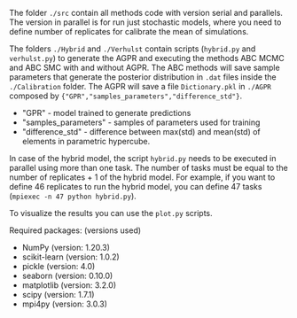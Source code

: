 The folder ```./src``` contain all methods code with version serial and parallels. The version in parallel is for run just stochastic models, where you need to define number of replicates for calibrate the mean of simulations.

The folders ```./Hybrid``` and ```./Verhulst``` contain scripts (```hybrid.py``` and ```verhulst.py```) to generate the AGPR and executing the methods ABC MCMC and ABC SMC with and without AGPR. The ABC methods will save sample parameters that generate the posterior distribution in ```.dat``` files inside the ```./Calibration``` folder. The AGPR will save a file ```Dictionary.pkl``` in ```./AGPR``` composed by ```{"GPR","samples_parameters","difference_std"}```.
- "GPR" - model trained to generate predictions
- "samples_parameters" - samples of parameters used for training
- "difference_std" - difference between max(std) and mean(std) of elements in parametric hypercube.

In case of the hybrid model, the script ```hybrid.py``` needs to be executed in parallel using more than one task. The number of tasks must be equal to the number of replicates + 1 of the hybrid model. For example, if you want to define 46 replicates to run the hybrid model, you can define 47 tasks (``` mpiexec -n 47 python hybrid.py ```).

To visualize the results you can use the ```plot.py``` scripts.


Required packages:  (versions used)

* NumPy (version: 1.20.3)
* scikit-learn (version: 1.0.2)
* pickle (version: 4.0)
* seaborn (version: 0.10.0)
* matplotlib (version: 3.2.0)
* scipy (version: 1.7.1)
* mpi4py (version: 3.0.3)
